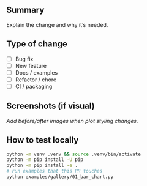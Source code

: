 ## Summary
Explain the change and why it’s needed.

## Type of change
- [ ] Bug fix
- [ ] New feature
- [ ] Docs / examples
- [ ] Refactor / chore
- [ ] CI / packaging

## Screenshots (if visual)
_Add before/after images when plot styling changes._

## How to test locally
```bash
python -m venv .venv && source .venv/bin/activate
python -m pip install -U pip
python -m pip install -e .
# run examples that this PR touches
python examples/gallery/01_bar_chart.py
